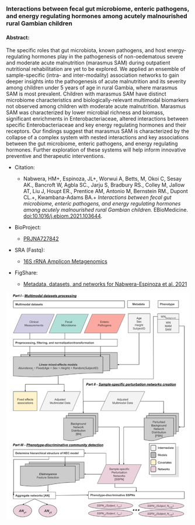 ### Interactions between fecal gut microbiome, enteric pathogens, and energy regulating hormones among acutely malnourished rural Gambian children 

#### Abstract:
The specific roles that gut microbiota, known pathogens, and host energy-regulating hormones play in the pathogenesis of non-oedematous severe and moderate acute malnutrition (marasmus SAM) during outpatient nutritional rehabilitation are yet to be explored.  We applied an ensemble of sample-specific (intra- and inter-modality) association networks to gain deeper insights into the pathogenesis of acute malnutrition and its severity among children under 5 years of age in rural Gambia, where marasmus SAM is most prevalent. Children with marasmus SAM have distinct microbiome characteristics and biologically-relevant multimodal biomarkers not observed among children with moderate acute malnutrition. Marasmus SAM was characterized by lower microbial richness and biomass, significant enrichments in Enterobacteriaceae, altered interactions between specific Enterobacteriaceae and key energy regulating hormones and their receptors. Our findings suggest that marasmus SAM is characterized by the collapse of a complex system with nested interactions and key associations between the gut microbiome, enteric pathogens, and energy regulating hormones.  Further exploration of these systems will help inform innovative preventive and therapeutic interventions. 

* Citation:
   * Nabwera, HM+, Espinoza, JL+, Worwui A, Betts, M, Okoi C, Sesay AK., Bancroft W, Agbla SC., Jarju S, Bradbury RS., Colley M, Jallow AT, Liu J, Houpt ER., Prentice AM, Antonio M, Bernstein RM., Dupont CL.+, Kwambana-Adams BA.+ *Interactions between fecal gut microbiome, enteric pathogens, and energy regulating hormones among acutely malnourished rural Gambian children.* EBioMedicine. [doi:10.1016/j.ebiom.2021.103644](https://doi.org/10.1016/j.ebiom.2021.103644).

* BioProject: 
	* [PRJNA727842](https://www.ncbi.nlm.nih.gov/bioproject/?term=PRJNA727842)
* SRA (Fastq): 
	* [16S rRNA Amplicon Metagenomics](16S-rRNA_amplicon_SRA_Accession.list)
* FigShare: 
	* [Metadata, datasets, and networks for Nabwera-Espinoza et al. 2021](https://doi.org/10.6084/m9.figshare.16733584)

<center><img src="Flowchart.png" width=600></center>